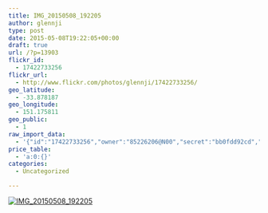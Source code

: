 ```yaml
---
title: IMG_20150508_192205
author: glennji
type: post
date: 2015-05-08T19:22:05+00:00
draft: true
url: /?p=13903
flickr_id:
  - 17422733256
flickr_url:
  - http://www.flickr.com/photos/glennji/17422733256/
geo_latitude:
  - -33.878187
geo_longitude:
  - 151.175811
geo_public:
  - 1
raw_import_data:
  - '{"id":"17422733256","owner":"85226206@N00","secret":"bb0fdd92cd","server":"7766","farm":8,"title":"IMG_20150508_192205","ispublic":0,"isfriend":0,"isfamily":0,"description":{"_content":""},"dateupload":"1431163798","lastupdate":"1431163810","datetaken":"2015-05-08 19:22:05","datetakengranularity":"0","datetakenunknown":"0","ownername":"glennji","tags":"","machine_tags":"","originalsecret":"55a792452e","originalformat":"jpg","latitude":"-33.878187","longitude":"151.175811","accuracy":"16","context":0,"place_id":"qRcYmO1QUrMZuclZ","woeid":"1094076","geo_is_family":0,"geo_is_friend":0,"geo_is_contact":0,"geo_is_public":0,"media":"photo","media_status":"ready","url_o":"https://farm8.staticflickr.com/7766/17422733256_55a792452e_o.jpg","height_o":"4160","width_o":"3120"}'
price_table:
  - 'a:0:{}'
categories:
  - Uncategorized

---
```

<p class="flickr-image">
  <a href="http://www.flickr.com/photos/glennji/17422733256/" class="flickr-link"><img src="http://i2.wp.com/glennji.com/wp-content/uploads/2015/05/17422733256_55a792452e_o.jpg?fit=1024%2C1024" width="" height="" alt="IMG_20150508_192205" class="keyring-img" /></a>
</p>
